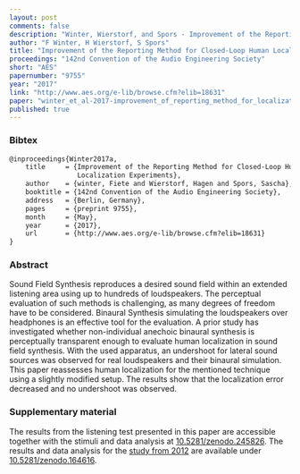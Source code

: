 ```yaml
---
layout: post
comments: false
description: "Winter, Wierstorf, and Spors - Improvement of the Reporting Method for Closed-Loop Human Localization Experiments"
author: "F Winter, H Wierstorf, S Spors"
title: "Improvement of the Reporting Method for Closed-Loop Human Localization Experiments"
proceedings: "142nd Convention of the Audio Engineering Society"
short: "AES"
papernumber: "9755"
year: "2017"
link: "http://www.aes.org/e-lib/browse.cfm?elib=18631"
paper: "winter_et_al-2017-improvement_of_reporting_method_for_localization_experiments.pdf"
published: true
---
```


### Bibtex

```latex
@inproceedings{Winter2017a,
    title     = {Improvement of the Reporting Method for Closed-Loop Human
                 Localization Experiments},
    author    = {winter, Fiete and Wierstorf, Hagen and Spors, Sascha},
    booktitle = {142nd Convention of the Audio Engineering Society},
    address   = {Berlin, Germany},
    pages     = {preprint 9755},
    month     = {May},
    year      = {2017},
    url       = {http://www.aes.org/e-lib/browse.cfm?elib=18631}
}
```

### Abstract

Sound Field Synthesis reproduces a desired sound field within an extended
listening area using up to hundreds of loudspeakers. The perceptual evaluation
of such methods is challenging, as many degrees of freedom have to be
considered. Binaural Synthesis simulating the loudspeakers over headphones is an
effective tool for the evaluation. A prior study has investigated whether
non-individual anechoic binaural synthesis is perceptually transparent enough to
evaluate human localization in sound field synthesis. With the used apparatus,
an undershoot for lateral sound sources was observed for real loudspeakers and
their binaural simulation. This paper reassesses human localization for the
mentioned technique using a slightly modified setup. The results show that the
localization error decreased and no undershoot was observed.

### Supplementary material

The results from the listening test presented in this paper are accessible
together with the stimuli and data analysis at
[10.5281/zenodo.245826](https://doi.org/10.5281/zenodo.245826).  The results and
data analysis for the [study from
2012](https://hagenw.github.io/2012/perception-and-evaluation-of-sound-fields/)
are available under
[10.5281/zenodo.164616](https://doi.org/10.5281/zenodo.164616).
